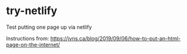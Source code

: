 # try-netlify
Test putting one page up via netlify

Instructions from: https://jvns.ca/blog/2019/09/06/how-to-put-an-html-page-on-the-internet/
